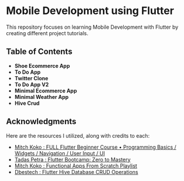 # Mobile Development using Flutter

This repository focuses on learning Mobile Development with Flutter by creating different project tutorials.

## Table of Contents

- **Shoe Ecommerce App**
- **To Do App**
- **Twitter Clone**
- **To Do App V2**
- **Minimal Ecommerce App**
- **Minimal Weather App**
- **Hive Crud**

## Acknowledgments

Here are the resources I utilized, along with credits to each:

- [Mitch Koko : FULL Flutter Beginner Course • Programming Basics / Widgets / Navigation / User Input / UI](https://www.youtube.com/watch?v=HQ_ytw58tC4&t=7s)
- [Tadas Petra : Flutter Bootcamp: Zero to Mastery](https://zerotomastery.io/courses/flutter-bootcamp/)
- [Mitch Koko : Functional Apps From Scratch Playlist](https://www.youtube.com/watch?v=mMgr47QBZWA&list=PLlvRDpXh1Se6FF_srf1fcahvQX3qFk86v&pp=iAQB)
- [Dbestech : Flutter Hive Database CRUD Operations](https://www.youtube.com/watch?v=ee2RUDriM5g)
